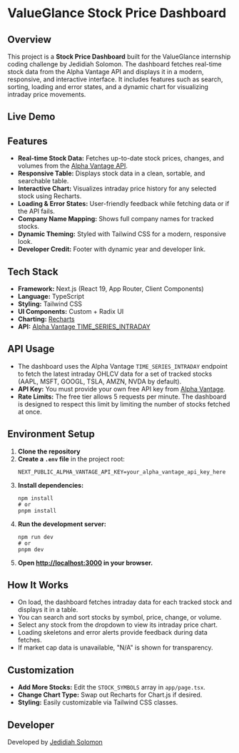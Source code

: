 # ValueGlance Stock Price Dashboard

## Overview

This project is a **Stock Price Dashboard** built for the ValueGlance internship coding challenge by Jedidiah Solomon. The dashboard fetches real-time stock data from the Alpha Vantage API and displays it in a modern, responsive, and interactive interface. It includes features such as search, sorting, loading and error states, and a dynamic chart for visualizing intraday price movements.

## Live Demo

## Features

- **Real-time Stock Data:** Fetches up-to-date stock prices, changes, and volumes from the [Alpha Vantage API](https://www.alphavantage.co/).
- **Responsive Table:** Displays stock data in a clean, sortable, and searchable table.
- **Interactive Chart:** Visualizes intraday price history for any selected stock using Recharts.
- **Loading & Error States:** User-friendly feedback while fetching data or if the API fails.
- **Company Name Mapping:** Shows full company names for tracked stocks.
- **Dynamic Theming:** Styled with Tailwind CSS for a modern, responsive look.
- **Developer Credit:** Footer with dynamic year and developer link.

## Tech Stack

- **Framework:** Next.js (React 19, App Router, Client Components)
- **Language:** TypeScript
- **Styling:** Tailwind CSS
- **UI Components:** Custom + Radix UI
- **Charting:** [Recharts](https://recharts.org/)
- **API:** [Alpha Vantage TIME_SERIES_INTRADAY](https://www.alphavantage.co/documentation/)

## API Usage

- The dashboard uses the Alpha Vantage `TIME_SERIES_INTRADAY` endpoint to fetch the latest intraday OHLCV data for a set of tracked stocks (AAPL, MSFT, GOOGL, TSLA, AMZN, NVDA by default).
- **API Key:** You must provide your own free API key from [Alpha Vantage](https://www.alphavantage.co/support/#api-key).
- **Rate Limits:** The free tier allows 5 requests per minute. The dashboard is designed to respect this limit by limiting the number of stocks fetched at once.

## Environment Setup

1. **Clone the repository**
2. **Create a `.env` file** in the project root:
   ```
   NEXT_PUBLIC_ALPHA_VANTAGE_API_KEY=your_alpha_vantage_api_key_here
   ```
3. **Install dependencies:**
   ```
   npm install
   # or
   pnpm install
   ```
4. **Run the development server:**
   ```
   npm run dev
   # or
   pnpm dev
   ```
5. **Open [http://localhost:3000](http://localhost:3000) in your browser.**

## How It Works

- On load, the dashboard fetches intraday data for each tracked stock and displays it in a table.
- You can search and sort stocks by symbol, price, change, or volume.
- Select any stock from the dropdown to view its intraday price chart.
- Loading skeletons and error alerts provide feedback during data fetches.
- If market cap data is unavailable, "N/A" is shown for transparency.

## Customization

- **Add More Stocks:** Edit the `STOCK_SYMBOLS` array in `app/page.tsx`.
- **Change Chart Type:** Swap out Recharts for Chart.js if desired.
- **Styling:** Easily customizable via Tailwind CSS classes.

## Developer

Developed by [Jedidiah Solomon](https://www.jedidiahsolomon.name.ng/)
